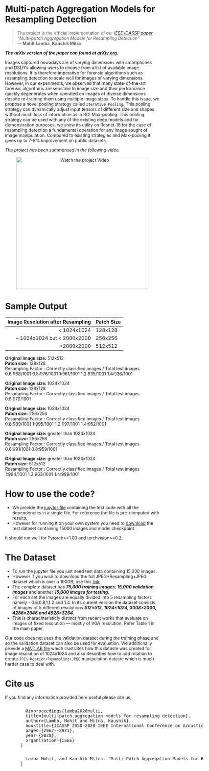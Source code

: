 # Multi-patch Aggregation Models for Resampling Detection

> The project is the official implementation of our *[IEEE ICASSP paper](https://ieeexplore.ieee.org/abstract/document/9053005), "Multi-patch Aggregation Models for Resampling Detection"*<br>  **&mdash; Mohit Lamba, Kaushik Mitra**

***The arXiv version of the paper can found at [arXiv.org](https://arxiv.org/abs/2003.01364).***

Images captured nowadays are of varying dimensions with smartphones and DSLR's allowing users to choose from a list of available image resolutions. It is therefore imperative for forensic algorithms such as resampling detection to scale well for images of varying dimensions. However, in our experiments, we observed that many state-of-the-art forensic algorithms are sensitive to image size and their performance quickly degenerates when operated on images of diverse dimensions despite re-training them using multiple image sizes. To handle this issue, we propose a novel pooling strategy called `Iterative Pooling`. This pooling strategy can dynamically adjust input tensors of different size and shapes without much loss of information as in ROI Max-pooling. This pooling strategy can be used with any of the existing deep models and for demonstration purposes, we show its utility on Resnet-18 for the case of resampling detection a fundamental operation for any image sought of image manipulation. Compared to existing strategies and Max-pooling it gives up to 7-8% improvement on public datasets.

*The project has been summarised in the following video.*

<p align="center">
  <a href="https://www.youtube.com/watch?v=Ol3VFph2F4Y&feature=youtu.be">
  <img src="https://raw.githubusercontent.com/MohitLamba94/Iterative-Pooling/master/pics/icasspVideoPic.png" alt="Watch the project Video" height="432">
  </a>
</p>



# Sample Output


  
|Image Resolution after Resampling|Patch Size|
|---:|:---|
|< 1024x1024 | 128x128|
|~ 1024x1024 but < 2000x2000 | 256x256|
|>2000x2000 | 512x512|



**Original Image size:** 512x512 <br/>
**Patch size:** 128x128 <br/>
Resampling Factor : Correctly classified images / Total test images <br/>
 0.6:968/1001 0.8:976/1001 1:961/1001 1.2:935/1001 1.4:936/1001
 
**Original Image size:** 1024x1024 <br/>
**Patch size:** 128x128 <br/>
Resampling Factor : Correctly classified images / Total test images <br/>
0.6:979/1001

**Original Image size:** 1024x1024 <br/>
**Patch size:** 256x256 <br/>
Resampling Factor : Correctly classified images / Total test images <br/>
0.8:989/1001 1:995/1001 1.2:997/1001 1.4:952/1001

**Original Image size:** greater than 1024x1024 <br/>
**Patch size:** 256x256 <br/>
Resampling Factor : Correctly classified images / Total test images <br/>
0.6:991/1001 0.8:959/1001

**Original Image size:** greater than 1024x1024 <br/>
**Patch size:** 512x512 <br/>
Resampling Factor : Correctly classified images / Total test images <br/>
1:994/1001 1.2:963/1001 1.4:999/1001

# How to use the code?
- We provide the [jupyter file](https://github.com/MohitLamba94/Iterative-Pooling/blob/master/Iterative_Pooling_Network.ipynb) containing the test code with all the dependencies in a single file. For reference the file is pre-computed with results. 
- However for running it on your own system you need to [download](https://drive.google.com/drive/folders/1orHUf8YHZpjvGj4SwPJL6P108BVhIYQa?usp=sharing) the test dataset containing 15000 images and model checkpoint.

It should run well for Pytorch>=1.00 and torchvision>=0.2.

# The Dataset
- To run the jupyter file you just need test data containing 15,000 images. 
- However if you wish to download the full JPEG+Resampling+JPEG dataset which is over a 100GB, use this [link](https://drive.google.com/drive/folders/1lB2zWreQJPyXF2Iy8xvdfuZQoa-OTWqd?usp=sharing)
- The complete dataset has ***75,000 training images***; ***15,000 validation images*** and another ***15,000 images for testing***. 
- For each set the images are equally divided into 5 resampling factors namely - 0.6,0.8,1,1.2 and 1.4. In its current version the dataset consists of images of 5 different resolutions ***512×512, 1024×1024, 3008×2000, 4288×2848 and 4928×3264***.
- This is charachteristicly distinct from recent works that evaluate on images of fixed resolution &mdash; mostly of VGA resolution. Refer Table 1 in the main paper.


Our code does not uses the validation dataset during the training phase and so the validation dataset can also be used for evaluation.
We additionally provide a [MATLAB file](https://github.com/MohitLamba94/Iterative-Pooling/blob/master/make_dataset.m) which illustrates how this dataste was created for image resolution of 1024x1024 and also describes how to add rotation to create `JPEG+Roation+Resampling+JPEG` manipulation dataste which is much harder case to deal with. 


# Cite us
If you find any information provided here useful please cite us,

<div style="width:600px;overflow:auto;padding-left:50px;">
<pre>
  @inproceedings{lamba2020multi,
  title={multi-patch aggregation models for resampling detection},
  author={Lamba, Mohit and Mitra, Kaushik},
  booktitle={ICASSP 2020-2020 IEEE International Conference on Acoustics, Speech and Signal Processing (ICASSP)},
  pages={2967--2971},
  year={2020},
  organization={IEEE}
}
</pre>
</div>

<div style="width:600px;overflow:auto;padding-left:50px;">
<pre>
  Lamba Mohit, and Kaushik Mitra. "Multi-Patch Aggregation Models for Resampling Detection." ICASSP 2020-2020 IEEE International Conference on Acoustics, Speech and Signal Processing (ICASSP). IEEE, 2020.
}
</pre>
</div>
